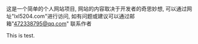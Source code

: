 这是一个简单的个人网站项目, 网站的内容取决于开发者的奇思妙想, 可以通过网址"lxl5204.com"进行访问, 如有问题或建议可以通过邮箱"472338795@qq.com" 联系作者

This is test.
